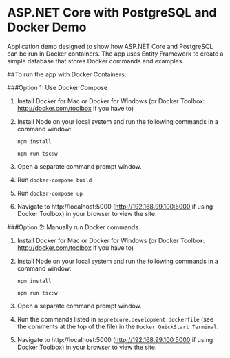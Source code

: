 # ASP.NET Core with PostgreSQL and Docker Demo

Application demo designed to show how ASP.NET Core and PostgreSQL can be run in Docker containers. 
The app uses Entity Framework to create a simple database that stores Docker commands and examples.

##To run the app with Docker Containers:

###Option 1: Use Docker Compose

1. Install Docker for Mac or Docker for Windows (or Docker Toolbox: http://docker.com/toolbox if you have to)

1. Install Node on your local system and run the following commands in a command window:

    `npm install`

    `npm run tsc:w`

1. Open a separate command prompt window.

3. Run `docker-compose build`

4. Run `docker-compose up`

1. Navigate to http://localhost:5000 (http://192.168.99.100:5000 if using Docker Toolbox) in your browser to view the site.


###Option 2: Manually run Docker commands

1. Install Docker for Mac or Docker for Windows (or Docker Toolbox: http://docker.com/toolbox if you have to)

1. Install Node on your local system and run the following commands in a command window:

    `npm install`

    `npm run tsc:w`

1. Open a separate command prompt window.

1. Run the commands listed in `aspnetcore.development.dockerfile` (see the comments at the top of the file) in the `Docker QuickStart Terminal`.

1. Navigate to http://localhost:5000 (http://192.168.99.100:5000 if using Docker Toolbox) in your browser to view the site. 



